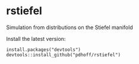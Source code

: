 # rstiefel
Simulation from distributions on the Stiefel manifold

Install the latest version:

```
install.packages("devtools")
devtools::install_github("pdhoff/rstiefel")
```
